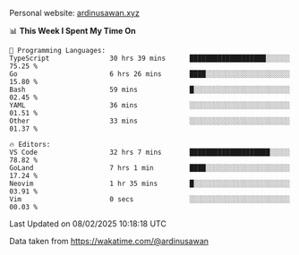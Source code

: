 Personal website: [ardinusawan.xyz](https://ardinusawan.xyz)

<!--START_SECTION:waka-->
📊 **This Week I Spent My Time On** 

```text
💬 Programming Languages: 
TypeScript               30 hrs 39 mins      ███████████████████░░░░░░   75.25 % 
Go                       6 hrs 26 mins       ████░░░░░░░░░░░░░░░░░░░░░   15.80 % 
Bash                     59 mins             █░░░░░░░░░░░░░░░░░░░░░░░░   02.45 % 
YAML                     36 mins             ░░░░░░░░░░░░░░░░░░░░░░░░░   01.51 % 
Other                    33 mins             ░░░░░░░░░░░░░░░░░░░░░░░░░   01.37 % 

🔥 Editors: 
VS Code                  32 hrs 7 mins       ████████████████████░░░░░   78.82 % 
GoLand                   7 hrs 1 min         ████░░░░░░░░░░░░░░░░░░░░░   17.24 % 
Neovim                   1 hr 35 mins        █░░░░░░░░░░░░░░░░░░░░░░░░   03.91 % 
Vim                      0 secs              ░░░░░░░░░░░░░░░░░░░░░░░░░   00.03 % 
```


 Last Updated on 08/02/2025 10:18:18 UTC
<!--END_SECTION:waka-->
Data taken from https://wakatime.com/@ardinusawan
